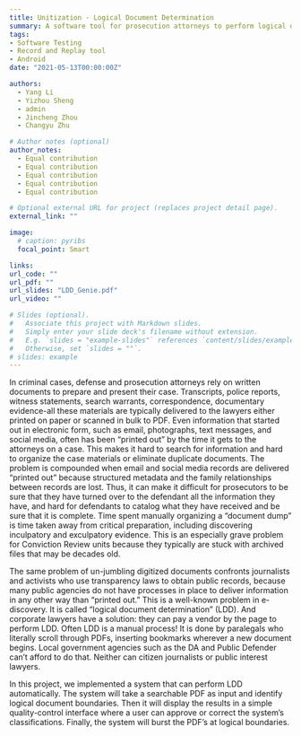 ```yaml
---
title: Unitization - Logical Document Determination
summary: A software tool for prosecution attorneys to perform logical document determination electronically.
tags:
- Software Testing
- Record and Replay tool
- Android
date: "2021-05-13T00:00:00Z"

authors:
  - Yang Li
  - Yizhou Sheng
  - admin
  - Jincheng Zhou
  - Changyu Zhu

# Author notes (optional)
author_notes:
  - Equal contribution
  - Equal contribution
  - Equal contribution
  - Equal contribution
  - Equal contribution

# Optional external URL for project (replaces project detail page).
external_link: ""

image:
  # caption: pyribs
  focal_point: Smart

links:
url_code: ""
url_pdf: ""
url_slides: "LDD_Genie.pdf"
url_video: ""

# Slides (optional).
#   Associate this project with Markdown slides.
#   Simply enter your slide deck's filename without extension.
#   E.g. `slides = "example-slides"` references `content/slides/example-slides.md`.
#   Otherwise, set `slides = ""`.
# slides: example
---
```


In criminal cases, defense and prosecution attorneys rely on written documents to prepare and present their case. Transcripts, police reports, witness statements, search warrants, correspondence, documentary evidence-all these materials are typically delivered to the lawyers either printed on paper or scanned in bulk to PDF. Even information that started out in electronic form, such as email, photographs, text messages, and social media, often has been “printed out” by the time it gets to the attorneys on a case. This makes it hard to search for information and hard to organize the case materials or eliminate duplicate documents. The problem is compounded when email and social media records are delivered “printed out” because structured metadata and the family relationships between records are lost. Thus, it can make it difficult for prosecutors to be sure that they have turned over to the defendant all the information they have, and hard for defendants to catalog what they have received and be sure that it is complete. Time spent manually organizing a “document dump” is time taken away from critical preparation, including discovering inculpatory and exculpatory evidence. This is an especially grave problem for Conviction Review units because they typically are stuck with archived files that may be decades old.

The same problem of un-jumbling digitized documents confronts journalists and activists who use transparency laws to obtain public records, because many public agencies do not have processes in place to deliver information in any other way than “printed out.” This is a well-known problem in e-discovery. It is called “logical document determination” (LDD). And corporate lawyers have a solution: they can pay a vendor by the page to perform LDD. Often LDD is a manual process! It is done by paralegals who literally scroll through PDFs, inserting bookmarks wherever a new document begins. Local government agencies such as the DA and Public Defender can’t afford to do that. Neither can citizen journalists or public interest lawyers.

In this project, we implemented a system that can perform LDD automatically. The system will take a searchable PDF as input and identify logical document boundaries. Then it will display the results in a simple quality-control interface where a user can approve or correct the system’s classifications. Finally, the system will burst the PDF’s at logical boundaries.

